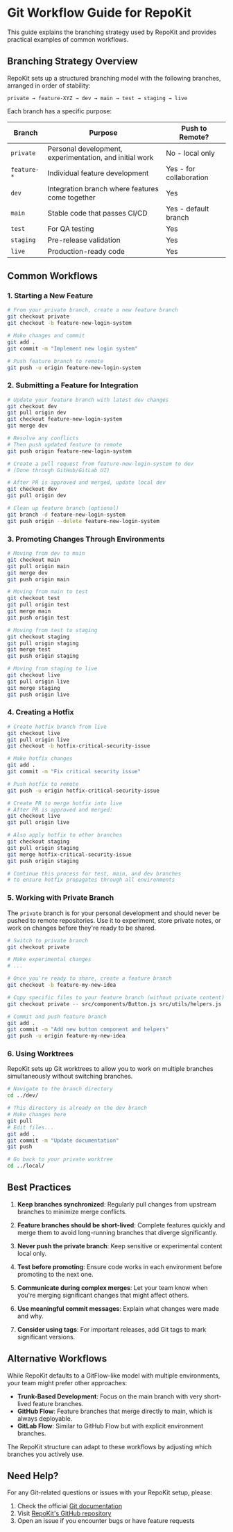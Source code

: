 # Git Workflow Guide for RepoKit

This guide explains the branching strategy used by RepoKit and provides practical examples of common workflows.

## Branching Strategy Overview

RepoKit sets up a structured branching model with the following branches, arranged in order of stability:

```
private → feature-XYZ → dev → main → test → staging → live
```

Each branch has a specific purpose:

| Branch | Purpose | Push to Remote? |
|--------|---------|----------------|
| `private` | Personal development, experimentation, and initial work | No - local only |
| `feature-*` | Individual feature development | Yes - for collaboration |
| `dev` | Integration branch where features come together | Yes |
| `main` | Stable code that passes CI/CD | Yes - default branch |
| `test` | For QA testing | Yes |
| `staging` | Pre-release validation | Yes |
| `live` | Production-ready code | Yes |

## Common Workflows

### 1. Starting a New Feature

```bash
# From your private branch, create a new feature branch
git checkout private
git checkout -b feature-new-login-system

# Make changes and commit
git add .
git commit -m "Implement new login system"

# Push feature branch to remote
git push -u origin feature-new-login-system
```

### 2. Submitting a Feature for Integration

```bash
# Update your feature branch with latest dev changes
git checkout dev
git pull origin dev
git checkout feature-new-login-system
git merge dev

# Resolve any conflicts
# Then push updated feature to remote
git push origin feature-new-login-system

# Create a pull request from feature-new-login-system to dev
# (Done through GitHub/GitLab UI)

# After PR is approved and merged, update local dev
git checkout dev
git pull origin dev

# Clean up feature branch (optional)
git branch -d feature-new-login-system
git push origin --delete feature-new-login-system
```

### 3. Promoting Changes Through Environments

```bash
# Moving from dev to main
git checkout main
git pull origin main
git merge dev
git push origin main

# Moving from main to test
git checkout test
git pull origin test
git merge main
git push origin test

# Moving from test to staging
git checkout staging
git pull origin staging
git merge test
git push origin staging

# Moving from staging to live
git checkout live
git pull origin live
git merge staging
git push origin live
```

### 4. Creating a Hotfix

```bash
# Create hotfix branch from live
git checkout live
git pull origin live
git checkout -b hotfix-critical-security-issue

# Make hotfix changes
git add .
git commit -m "Fix critical security issue"

# Push hotfix to remote
git push -u origin hotfix-critical-security-issue

# Create PR to merge hotfix into live
# After PR is approved and merged:
git checkout live
git pull origin live

# Also apply hotfix to other branches
git checkout staging
git pull origin staging
git merge hotfix-critical-security-issue
git push origin staging

# Continue this process for test, main, and dev branches
# to ensure hotfix propagates through all environments
```

### 5. Working with Private Branch

The `private` branch is for your personal development and should never be pushed to remote repositories. Use it to experiment, store private notes, or work on changes before they're ready to be shared.

```bash
# Switch to private branch
git checkout private

# Make experimental changes
# ...

# Once you're ready to share, create a feature branch
git checkout -b feature-my-new-idea

# Copy specific files to your feature branch (without private content)
git checkout private -- src/components/Button.js src/utils/helpers.js

# Commit and push feature branch
git add .
git commit -m "Add new button component and helpers"
git push -u origin feature-my-new-idea
```

### 6. Using Worktrees

RepoKit sets up Git worktrees to allow you to work on multiple branches simultaneously without switching branches.

```bash
# Navigate to the branch directory
cd ../dev/

# This directory is already on the dev branch
# Make changes here
git pull
# Edit files...
git add .
git commit -m "Update documentation"
git push

# Go back to your private worktree
cd ../local/
```

## Best Practices

1. **Keep branches synchronized**: Regularly pull changes from upstream branches to minimize merge conflicts.

2. **Feature branches should be short-lived**: Complete features quickly and merge them to avoid long-running branches that diverge significantly.

3. **Never push the private branch**: Keep sensitive or experimental content local only.

4. **Test before promoting**: Ensure code works in each environment before promoting to the next one.

5. **Communicate during complex merges**: Let your team know when you're merging significant changes that might affect others.

6. **Use meaningful commit messages**: Explain what changes were made and why.

7. **Consider using tags**: For important releases, add Git tags to mark significant versions.

## Alternative Workflows

While RepoKit defaults to a GitFlow-like model with multiple environments, your team might prefer other approaches:

- **Trunk-Based Development**: Focus on the main branch with very short-lived feature branches.
- **GitHub Flow**: Feature branches that merge directly to main, which is always deployable.
- **GitLab Flow**: Similar to GitHub Flow but with explicit environment branches.

The RepoKit structure can adapt to these workflows by adjusting which branches you actively use.

## Need Help?

For any Git-related questions or issues with your RepoKit setup, please:

1. Check the official [Git documentation](https://git-scm.com/doc)
2. Visit [RepoKit's GitHub repository](https://github.com/your-username/repokit)
3. Open an issue if you encounter bugs or have feature requests
